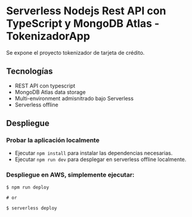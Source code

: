 # Serverless Nodejs Rest API con TypeScript y MongoDB Atlas - TokenizadorApp


Se expone el proyecto tokenizador de tarjeta de crédito.

## Tecnologías

* REST API con typescript
* MongoDB Atlas data storage
* Multi-environment admisnitrado bajo Serverless
* Serverless offline

## Despliegue

### Probar la aplicación localmente

* Ejecutar ```npm install``` para instalar las dependencias necesarias.
* Ejecutar ```npm run dev``` para desplegar en serverless offline localmente. 

### Despliegue en AWS, simplemente ejecutar:

```
$ npm run deploy

# or

$ serverless deploy
```


